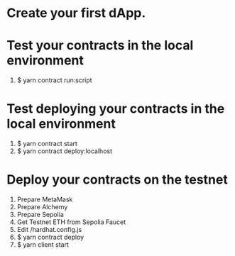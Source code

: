 # Create your first dApp.

# Test your contracts in the local environment
1. $ yarn contract run:script

# Test deploying your contracts in the local environment
1. $ yarn contract start
2. $ yarn contract deploy:localhost

# Deploy your contracts on the testnet
1. Prepare MetaMask
2. Prepare Alchemy
3. Prepare Sepolia
4. Get Testnet ETH from Sepolia Faucet
5. Edit /hardhat.config.js
6. $ yarn contract deploy
7. $ yarn client start